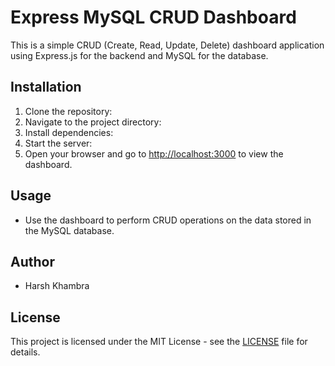 # Express MySQL CRUD Dashboard

This is a simple CRUD (Create, Read, Update, Delete) dashboard application using Express.js for the backend and MySQL for the database.

## Installation

1. Clone the repository:
2. Navigate to the project directory:
3. Install dependencies:
4. Start the server:
5. Open your browser and go to [http://localhost:3000](http://localhost:3000) to view the dashboard.

## Usage

- Use the dashboard to perform CRUD operations on the data stored in the MySQL database.

## Author

- Harsh Khambra

## License

This project is licensed under the MIT License - see the [LICENSE](LICENSE) file for details.
